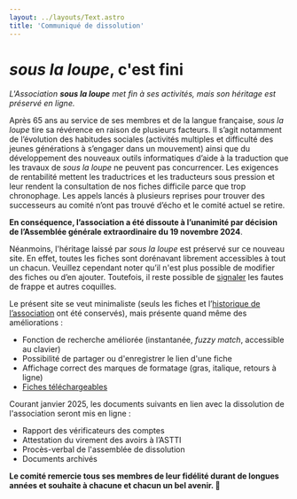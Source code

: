 ```yaml
---
layout: ../layouts/Text.astro
title: 'Communiqué de dissolution'
---
```


# _sous la loupe_, c'est fini

_L'Association **sous la loupe** met fin à ses activités, mais son héritage est préservé en ligne._

Après 65 ans au service de ses membres et de la langue française, _sous la loupe_ tire sa révérence en raison de plusieurs facteurs. Il s’agit notamment de l’évolution des habitudes sociales (activités multiples et difficulté des jeunes générations à s’engager dans un mouvement) ainsi que du développement des nouveaux outils informatiques d’aide à la traduction que les travaux de _sous la loupe_ ne peuvent pas concurrencer. Les exigences de rentabilité mettent les traductrices et les traducteurs sous pression et leur rendent la consultation de nos fiches difficile parce que trop chronophage. Les appels lancés à plusieurs reprises pour trouver des successeurs au comité n’ont pas trouvé d’écho et le comité actuel se retire.

**En conséquence, l’association a été dissoute à l’unanimité par décision de l’Assemblée générale extraordinaire du 19 novembre 2024**.

Néanmoins, l'héritage laissé par _sous la loupe_ est préservé sur ce nouveau site. En effet, toutes les fiches sont dorénavant librement accessibles à tout un chacun. Veuillez cependant noter qu’il n'est plus possible de modifier des fiches ou d’en ajouter. Toutefois, il reste possible de [signaler](/contact/) les fautes de frappe et autres coquilles.

Le présent site se veut minimaliste (seuls les fiches et l’[historique de l’association](/historique/) ont été conservés), mais présente quand même des améliorations :

- Fonction de recherche améliorée (instantanée, _fuzzy match_, accessible au clavier)
- Possibilité de partager ou d'enregistrer le lien d'une fiche
- Affichage correct des marques de formatage (gras, italique, retours à ligne)
- [Fiches téléchargeables](/telechargement/)

Courant janvier 2025, les documents suivants en lien avec la dissolution de l'association seront mis en ligne :

- Rapport des vérificateurs des comptes
- Attestation du virement des avoirs à l’ASTTI
- Procès-verbal de l'assemblée de dissolution
- Documents archivés

**Le comité remercie tous ses membres de leur fidélité durant de longues années et souhaite à chacune et chacun un bel avenir. 👋**
